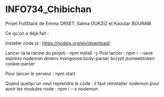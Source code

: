 # INFO734_Chibichan
Projet FullStack de Emma ORSET, Salma OUKZIZ et Kaoutar BOURABI

Ce qu'on a déjà fait :

Installer node.js : https://nodejs.org/en/download/

Lancer (à la racine du projet) : npm install -y
Puis lancer : npm i --save express nodemon dotenv mongoose body-parser bcrypt jsonwebtoken cookie-parser

Pour lancer le serveur : npm start

Quand quelqu'un veut reprendre le code :
il faut réinstaller nodemon pour avoir les modules node :
npm i --s nodemon

